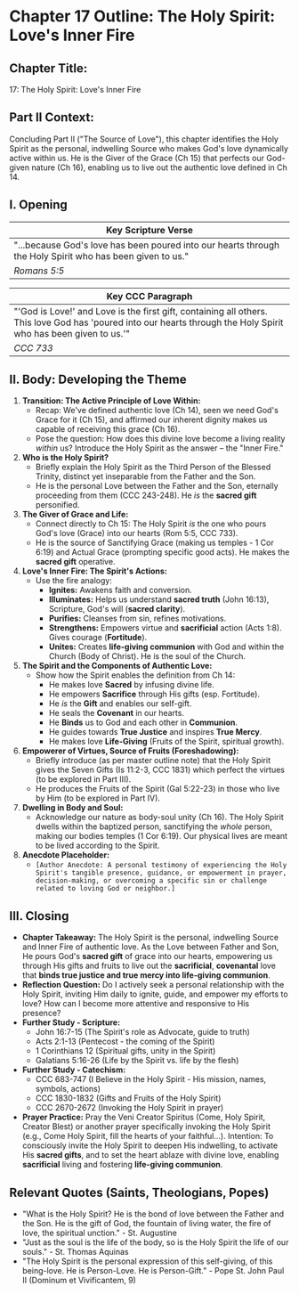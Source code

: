 # Chapter 17 Outline: The Holy Spirit: Love's Inner Fire

## Chapter Title:
17: The Holy Spirit: Love's Inner Fire

## Part II Context:
Concluding Part II ("The Source of Love"), this chapter identifies the Holy Spirit as the personal, indwelling Source who makes God's love dynamically active within us. He is the Giver of the Grace (Ch 15) that perfects our God-given nature (Ch 16), enabling us to live out the authentic love defined in Ch 14.

## I. Opening

| Key Scripture Verse |
|---|
| "...because God's love has been poured into our hearts through the Holy Spirit who has been given to us." |
| *Romans 5:5* |

| Key CCC Paragraph |
|---|
| "'God is Love!' and Love is the first gift, containing all others. This love God has 'poured into our hearts through the Holy Spirit who has been given to us.'" |
| *CCC 733* |

## II. Body: Developing the Theme

1.  **Transition: The Active Principle of Love Within:**
    *   Recap: We've defined authentic love (Ch 14), seen we need God's Grace for it (Ch 15), and affirmed our inherent dignity makes us capable of receiving this grace (Ch 16).
    *   Pose the question: How does this divine love become a living reality *within* us? Introduce the Holy Spirit as the answer – the "Inner Fire."
2.  **Who is the Holy Spirit?**
    *   Briefly explain the Holy Spirit as the Third Person of the Blessed Trinity, distinct yet inseparable from the Father and the Son.
    *   He is the personal Love between the Father and the Son, eternally proceeding from them (CCC 243-248). He *is* the **sacred gift** personified.
3.  **The Giver of Grace and Life:**
    *   Connect directly to Ch 15: The Holy Spirit *is* the one who pours God's love (Grace) into our hearts (Rom 5:5, CCC 733).
    *   He is the source of Sanctifying Grace (making us temples - 1 Cor 6:19) and Actual Grace (prompting specific good acts). He makes the **sacred gift** operative.
4.  **Love's Inner Fire: The Spirit's Actions:**
    *   Use the fire analogy:
        *   **Ignites:** Awakens faith and conversion.
        *   **Illuminates:** Helps us understand **sacred truth** (John 16:13), Scripture, God's will (**sacred clarity**).
        *   **Purifies:** Cleanses from sin, refines motivations.
        *   **Strengthens:** Empowers virtue and **sacrificial** action (Acts 1:8). Gives courage (**Fortitude**).
        *   **Unites:** Creates **life-giving communion** with God and within the Church (Body of Christ). He is the soul of the Church.
5.  **The Spirit and the Components of Authentic Love:**
    *   Show how the Spirit enables the definition from Ch 14:
        *   He makes love **Sacred** by infusing divine life.
        *   He empowers **Sacrifice** through His gifts (esp. Fortitude).
        *   He *is* the **Gift** and enables our self-gift.
        *   He seals the **Covenant** in our hearts.
        *   He **Binds** us to God and each other in **Communion**.
        *   He guides towards **True Justice** and inspires **True Mercy**.
        *   He makes love **Life-Giving** (Fruits of the Spirit, spiritual growth).
6.  **Empowerer of Virtues, Source of Fruits (Foreshadowing):**
    *   Briefly introduce (as per master outline note) that the Holy Spirit gives the Seven Gifts (Is 11:2-3, CCC 1831) which perfect the virtues (to be explored in Part III).
    *   He produces the Fruits of the Spirit (Gal 5:22-23) in those who live by Him (to be explored in Part IV).
7.  **Dwelling in Body and Soul:**
    *   Acknowledge our nature as body-soul unity (Ch 16). The Holy Spirit dwells within the baptized person, sanctifying the *whole* person, making our bodies temples (1 Cor 6:19). Our physical lives are meant to be lived according to the Spirit.
8.  **Anecdote Placeholder:**
    *   `[Author Anecdote: A personal testimony of experiencing the Holy Spirit's tangible presence, guidance, or empowerment in prayer, decision-making, or overcoming a specific sin or challenge related to loving God or neighbor.]`

## III. Closing

*   **Chapter Takeaway:** The Holy Spirit is the personal, indwelling Source and Inner Fire of authentic love. As the Love between Father and Son, He pours God's **sacred gift** of grace into our hearts, empowering us through His gifts and fruits to live out the **sacrificial**, **covenantal** love that **binds true justice and true mercy into life-giving communion**.
*   **Reflection Question:** Do I actively seek a personal relationship with the Holy Spirit, inviting Him daily to ignite, guide, and empower my efforts to love? How can I become more attentive and responsive to His presence?
*   **Further Study - Scripture:**
    *   John 16:7-15 (The Spirit's role as Advocate, guide to truth)
    *   Acts 2:1-13 (Pentecost - the coming of the Spirit)
    *   1 Corinthians 12 (Spiritual gifts, unity in the Spirit)
    *   Galatians 5:16-26 (Life by the Spirit vs. life by the flesh)
*   **Further Study - Catechism:**
    *   CCC 683-747 (I Believe in the Holy Spirit - His mission, names, symbols, actions)
    *   CCC 1830-1832 (Gifts and Fruits of the Holy Spirit)
    *   CCC 2670-2672 (Invoking the Holy Spirit in prayer)
*   **Prayer Practice:** Pray the Veni Creator Spiritus (Come, Holy Spirit, Creator Blest) or another prayer specifically invoking the Holy Spirit (e.g., Come Holy Spirit, fill the hearts of your faithful...). Intention: To consciously invite the Holy Spirit to deepen His indwelling, to activate His **sacred gifts**, and to set the heart ablaze with divine love, enabling **sacrificial** living and fostering **life-giving communion**.

## Relevant Quotes (Saints, Theologians, Popes)

*   "What is the Holy Spirit? He is the bond of love between the Father and the Son. He is the gift of God, the fountain of living water, the fire of love, the spiritual unction." - St. Augustine
*   "Just as the soul is the life of the body, so is the Holy Spirit the life of our souls." - St. Thomas Aquinas
*   "The Holy Spirit is the personal expression of this self-giving, of this being-love. He is Person-Love. He is Person-Gift." - Pope St. John Paul II (Dominum et Vivificantem, 9)
